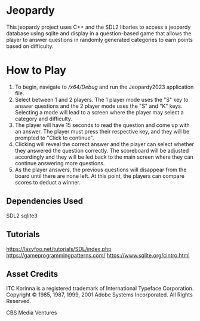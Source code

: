 # Jeopardy
This jeopardy project uses C++ and the SDL2 libaries to access a jeopardy database using sqlite and display in a question-based game that allows the player to answer questions in randomly generated categories to earn points based on difficulty. 


# How to Play

1. To begin, navigate to */x64/Debug* and run the Jeopardy2023 application file. 
2. Select between 1 and 2 players. The 1 player mode uses the "S" key to answer questions and the 2 player mode uses the "S" and "K" keys.
Selecting a mode will lead to a screen where the player may select a category and difficulty. 
3. The player will have 15 seconds to read the question and come up with an answer. The player must press their respective key, and they will be prompted to "Click to continue". 
4. Clicking will reveal the correct answer and the player can select whether they answered the question correctly. The scoreboard will be adjusted accordingly and they will be led back to the main screen where they can continue answering more questions. 
5. As the player answers, the previous questions will disappear from the board until there are none left. At this point, the players can compare scores to deduct a winner. 

## Dependencies Used

SDL2
sqlite3

## Tutorials
https://lazyfoo.net/tutorials/SDL/index.php
https://gameprogrammingpatterns.com/
https://www.sqlite.org/cintro.html


## Asset Credits
ITC Korinna is a registered trademark of International Typeface Corporation.
Copyright © 1985, 1987, 1999, 2001 Adobe Systems Incorporated. All Rights Reserved.

CBS Media Ventures
